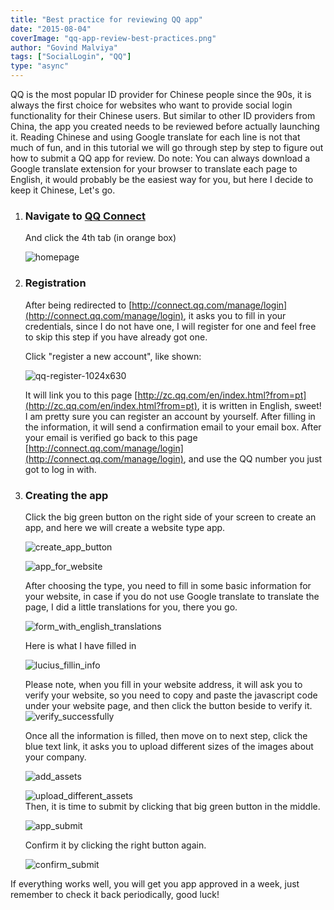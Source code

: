 ```yaml
---
title: "Best practice for reviewing QQ app"
date: "2015-08-04"
coverImage: "qq-app-review-best-practices.png"
author: "Govind Malviya"
tags: ["SocialLogin", "QQ"]
type: "async"
---
```


QQ is the most popular ID provider for Chinese people since the 90s, it is always the first choice for websites who want to provide social login functionality for their Chinese users. But similar to other ID providers from China, the app you created needs to be reviewed before actually launching it. Reading Chinese and using Google translate for each line is not that much of fun, and in this tutorial we will go through step by step to figure out how to submit a QQ app for review. Do note: You can always download a Google translate extension for your browser to translate each page to English, it would probably be the easiest way for you, but here I decide to keep it Chinese, Let's go.

1. ### Navigate to [QQ Connect](http://connect.qq.com/)

   And click the 4th tab (in orange box)

   ![homepage](Homepage.png)

2) ### Registration

   After being redirected to [http://connect.qq.com/manage/login](http://connect.qq.com/manage/login), it asks you to fill in your credentials, since I do not have one, I will register for one and feel free to skip this step if you have already got one.

   Click "register a new account", like shown:

   ![qq-register-1024x630](qq-register-1024x630.png)

   It will link you to this page [http://zc.qq.com/en/index.html?from=pt](http://zc.qq.com/en/index.html?from=pt), it is written in English, sweet! I am pretty sure you can register an account by yourself. After filling in the information, it will send a confirmation email to your email box. After your email is verified go back to this page [http://connect.qq.com/manage/login](http://connect.qq.com/manage/login), and use the QQ number you just got to log in with.

3. ### Creating the app

   Click the big green button on the right side of your screen to create an app, and here we will create a website type app.

   ![create_app_button](create_app_button.png)

   ![app_for_website](app_for_website.png)

   After choosing the type, you need to fill in some basic information for your website, in case if you do not use Google translate to translate the page, I did a little translations for you, there you go.

   ![form_with_english_translations](form_with_english_translations.png)

   Here is what I have filled in

   ![lucius_fillin_info](lucius_fillin_info.png)

   Please note, when you fill in your website address, it will ask you to verify your website, so you need to copy and paste the javascript code under your website page, and then click the button beside to verify it.  
   ![verify_successfully](verify_successfully.png)

   Once all the information is filled, then move on to next step, click the blue text link, it asks you to upload different sizes of the images about your company.

   ![add_assets](add_assets.png)

   ![upload_different_assets](upload_different_assets.png)  
   Then, it is time to submit by clicking that big green button in the middle.

   ![app_submit](app_submit.png)

   Confirm it by clicking the right button again.

   ![confirm_submit](confirm_submit.png)

If everything works well, you will get you app approved in a week, just remember to check it back periodically, good luck!
